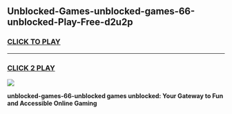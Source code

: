 
## Unblocked-Games-unblocked-games-66-unblocked-Play-Free-d2u2p
<h3>
<a href="https://premium76.site?title=unblocked-games-66-unblocked&ref=18A">CLICK TO PLAY</a></h3>
<hr>

<h3>
<a href="https://premium76.site?title=unblocked-games-66-unblocked&ref=18A">CLICK 2 PLAY</a>
  
</h3>

<a href="https://premium76.site?title=unblocked-games-66-unblocked&ref=18A"><img src="https://clearcache.store/games.png"></a>


**unblocked-games-66-unblocked games unblocked: Your Gateway to Fun and Accessible Online Gaming**

